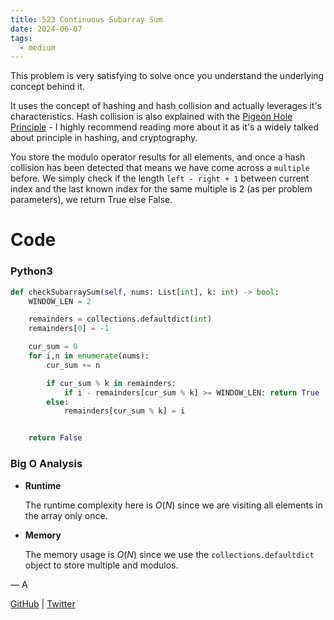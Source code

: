 ```yaml
---
title: 523 Continuous Subarray Sum
date: 2024-06-07
tags:
  - medium
---
```


This problem is very satisfying to solve once you understand the underlying concept behind it.

It uses the concept of hashing and hash collision and actually leverages it's characteristics. Hash collision is also explained with the [Pigeon Hole Principle](https://en.wikipedia.org/wiki/Pigeonhole_principle) - I highly recommend reading more about it as it's a widely talked about principle in hashing, and cryptography.

You store the modulo operator results for all elements, and once a hash collision has been detected that means we have come across a `multiple` before. We simply check if the length `left - right + 1` between current index and the last known index for the same multiple is 2 (as per problem parameters), we return True else False.

# Code

### Python3

```python
def checkSubarraySum(self, nums: List[int], k: int) -> bool:
    WINDOW_LEN = 2

    remainders = collections.defaultdict(int)
    remainders[0] = -1

    cur_sum = 0
    for i,n in enumerate(nums):
        cur_sum += n

        if cur_sum % k in remainders:
            if i - remainders[cur_sum % k] >= WINDOW_LEN: return True
        else:
            remainders[cur_sum % k] = i


    return False
```

### Big O Analysis

- **Runtime**

  The runtime complexity here is $O(N)$ since we are visiting all elements in the array only once.

- **Memory**

  The memory usage is $O(N)$ since we use the `collections.defaultdict` object to store multiple and modulos.

— A

[GitHub](https://github.com/athkdev) | [Twitter](https://twitter.com/athkdev)
